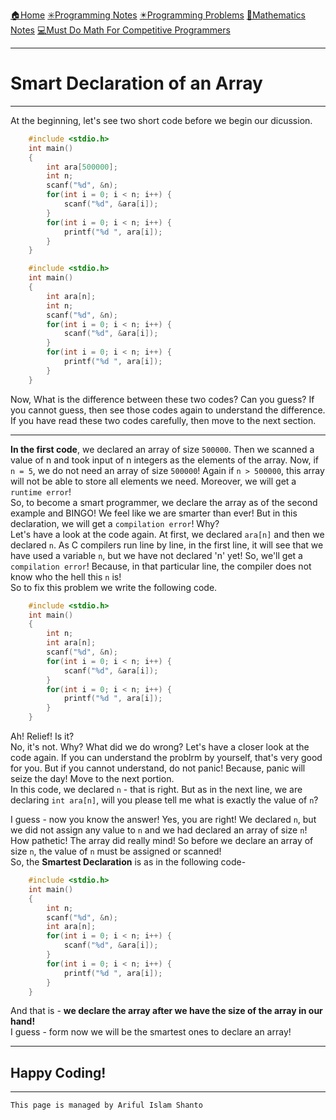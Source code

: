 [🏠Home](https://shanto-swe029.github.io/)
[✳️Programming Notes](https://shanto-swe029.github.io/programmingnotes)
[✴️Programming Problems](https://shanto-swe029.github.io/programmingproblems)
[🔢Mathematics Notes](https://shanto-swe029.github.io/mathematicsnotes)
[💻Must Do Math For Competitive Programmers](https://shanto-swe029.github.io/must-do-math-cp/home)

***

# Smart Declaration of an Array

***

At the beginning, let's see two short code before we begin our dicussion.

```c
    #include <stdio.h>
    int main()
    {
        int ara[500000];
        int n;
        scanf("%d", &n);
        for(int i = 0; i < n; i++) {
            scanf("%d", &ara[i]);
        }
        for(int i = 0; i < n; i++) {
            printf("%d ", ara[i]);
        }
    }
```

```c
    #include <stdio.h>
    int main()
    {
        int ara[n];
        int n;
        scanf("%d", &n);
        for(int i = 0; i < n; i++) {
            scanf("%d", &ara[i]);
        }
        for(int i = 0; i < n; i++) {
            printf("%d ", ara[i]);
        }
    }
```

Now, What is the difference between these two codes? Can you guess? If you cannot guess, then see those codes again to understand the difference. 
If you have read these two codes carefully, then move to the next section.

***

**In the first code**, we declared an array of size `500000`. Then we scanned a value of n and took input of n integers as the elements of the array. 
Now, if `n = 5`, we do not need an array of size `500000`! Again if `n > 500000`, this array will not be able to store all elements we need. Moreover, we will get a `runtime error`!
<br>
So, to become a smart programmer, we declare the array as of the second example and BINGO! We feel like we are smarter than ever! 
But in this declaration, we will get a `compilation error`! Why?
<br>
Let's have a look at the code again. At first, we declared `ara[n]` and then we declared `n`. As C compilers run line by line, in the first line, it will see that we have used a variable `n`, but we have not declared 'n' yet! 
So, we'll get a `compilation error`! Because, in that particular line, the compiler does not know who the hell this `n` is!
<br>
So to fix this problem we write the following code.

```c
    #include <stdio.h>
    int main()
    {
        int n;
        int ara[n];
        scanf("%d", &n);
        for(int i = 0; i < n; i++) {
            scanf("%d", &ara[i]);
        }
        for(int i = 0; i < n; i++) {
            printf("%d ", ara[i]);
        }
    }
```

Ah! Relief! Is it?
<br>
No, it's not. Why? What did we do wrong? Let's have a closer look at the code again. If you can understand the problrm by yourself, 
that's very good for you. But if you cannot understand, do not panic! Because, panic will seize the day! Move to the next portion.
<br>
In this code, we declared `n` - that is right. But as in the next line, we are declaring `int ara[n]`, will you please tell 
me what is exactly the value of `n`?
<br>

I guess - now you know the answer! Yes, you are right! We declared `n`, but we did not assign any value to `n` and we had declared 
an array of size `n`! How pathetic! The array did really mind! So before we declare an array of size `n`, the value of `n` must 
be assigned or scanned!
<br>
So, the **Smartest Declaration** is as in the following code-

```c
    #include <stdio.h>
    int main()
    {
        int n;
        scanf("%d", &n);
        int ara[n];
        for(int i = 0; i < n; i++) {
            scanf("%d", &ara[i]);
        }
        for(int i = 0; i < n; i++) {
            printf("%d ", ara[i]);
        }
    }
```

And that is - **we declare the array after we have the size of the array in our hand!**
<br>
I guess - form now we will be the smartest ones to declare an array!

***

## Happy Coding!

***

`This page is managed by Ariful Islam Shanto`

